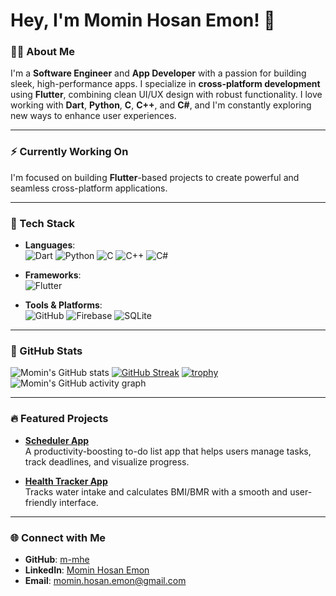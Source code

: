 # Hey, I'm Momin Hosan Emon! 👋

### 🧑‍💻 About Me
I'm a **Software Engineer** and **App Developer** with a passion for building sleek, high-performance apps. I specialize in **cross-platform development** using **Flutter**, combining clean UI/UX design with robust functionality. I love working with **Dart**, **Python**, **C**, **C++**, and **C#**, and I'm constantly exploring new ways to enhance user experiences.

---

### ⚡ Currently Working On
I'm focused on building **Flutter**-based projects to create powerful and seamless cross-platform applications.

---

### 🚀 Tech Stack

- **Languages**:  
  ![Dart](https://img.shields.io/badge/Dart-%230175C2.svg?style=for-the-badge&logo=dart&logoColor=white)
  ![Python](https://img.shields.io/badge/Python-%233776AB.svg?style=for-the-badge&logo=python&logoColor=white)
  ![C](https://img.shields.io/badge/C-%2300599C.svg?style=for-the-badge&logo=c&logoColor=white)
  ![C++](https://img.shields.io/badge/C%2B%2B-%2300599C.svg?style=for-the-badge&logo=c%2B%2B&logoColor=white)
  ![C#](https://img.shields.io/badge/C%23-%23239120.svg?style=for-the-badge&logo=c-sharp&logoColor=white)

- **Frameworks**:  
  ![Flutter](https://img.shields.io/badge/Flutter-%2302569B.svg?style=for-the-badge&logo=flutter&logoColor=white)

- **Tools & Platforms**:  
  ![GitHub](https://img.shields.io/badge/GitHub-%23121011.svg?style=for-the-badge&logo=github&logoColor=white)
  ![Firebase](https://img.shields.io/badge/Firebase-%23039BE5.svg?style=for-the-badge&logo=firebase)
  ![SQLite](https://img.shields.io/badge/SQLite-%2307405e.svg?style=for-the-badge&logo=sqlite)

---

### 🌟 GitHub Stats

![Momin's GitHub stats](https://github-readme-stats.vercel.app/api?username=m-mhe&show_icons=true&theme=default)
[![GitHub Streak](https://github-readme-streak-stats.herokuapp.com/?user=m-mhe&theme=default)](https://git.io/streak-stats)
[![trophy](https://github-profile-trophy.vercel.app/?username=m-mhe&theme=flat&no-frame=true&margin-w=15)](https://github.com/ryo-ma/github-profile-trophy)
![Momin's GitHub activity graph](https://github-readme-activity-graph.cyclic.app/graph?username=m-mhe&theme=default)

---

### 🔥 Featured Projects

- **[Scheduler App](https://github.com/m-mhe/scheduler-app)**  
  A productivity-boosting to-do list app that helps users manage tasks, track deadlines, and visualize progress.

- **[Health Tracker App](https://github.com/m-mhe/health-tracker-app)**  
  Tracks water intake and calculates BMI/BMR with a smooth and user-friendly interface.

---

### 🌐 Connect with Me

- **GitHub**: [m-mhe](https://github.com/m-mhe)
- **LinkedIn**: [Momin Hosan Emon](https://www.linkedin.com/in/momin-hosan-emon/)
- **Email**: momin.hosan.emon@gmail.com
